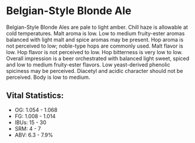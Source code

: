# Belgian-Style Blonde Ale

Belgian-Style Blonde Ales are pale to light amber. Chill haze is allowable at cold temperatures. Malt aroma is low. Low to medium fruity-ester aromas balanced with light malt and spice aromas may be present. Hop aroma is not perceived to low; noble-type hops are commonly used. Malt flavor is low. Hop flavor is not perceived to low. Hop bitterness is very low to low. Overall impression is a beer orchestrated with balanced light sweet, spiced and low to medium fruity-ester flavors. Low yeast-derived phenolic spiciness may be perceived. Diacetyl and acidic character should not be perceived. Body is low to medium.

## Vital Statistics:

- OG: 1.054 - 1.068
- FG: 1.008 - 1.014
- IBUs: 15 - 30
- SRM: 4 - 7
- ABV: 6.3 - 7.9% 
